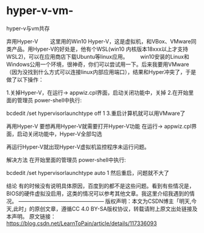 # hyper-v-vm-
hyper-v与vm共存

弃用Hyper-V
  这里用的Win10 Hyper-V，这是虚拟机，和VBox、VMware同类产品。用Hyper-V的好处是，他有个WSL(win10 内核版本18xxx以上才支持WSL2)，可以在应用商店下载Ubuntu等linux应用。
  win10安装的Linux和Windows公用一个环境，很神奇，你们可以尝试用一下。后来我要用VMware（因为没找到什么方式可以连接linux内部应用端口），结果和Hyper冲突了，于是做了以下操作：

1.关掉Hyper-V，在运行-> appwiz.cpl界面，启动关闭功能中，关掉
2.在开始里面的管理员 power-shell中执行:

bcdedit /set hypervisorlaunchtype off
1
3.重启计算机就可以用VMware了

再用Hyper-V
要想再用Hyper-V就需要打开Hyper-V功能
在运行-> appwiz.cpl界面，启动关闭功能中，Hyper-V全部勾选

再运行Hyper-V就出现Hyper-V虚拟机监控程序未运行问题。

解决方法
在开始里面的管理员 power-shell中执行:

bcdedit /set hypervisorlaunchtype auto
1
然后重启，问题就不大了

结论
有的时候没有说明具体原因，百度到的都不是这些问题。看到有些情况是，BIOS的硬件虚拟没启用，这类的情况可以参考其他文章。我这里介绍我遇到的情况。
————————————————
版权声明：本文为CSDN博主「明天,今天,此时」的原创文章，遵循CC 4.0 BY-SA版权协议，转载请附上原文出处链接及本声明。
原文链接：https://blog.csdn.net/LearnToPain/article/details/117336093
